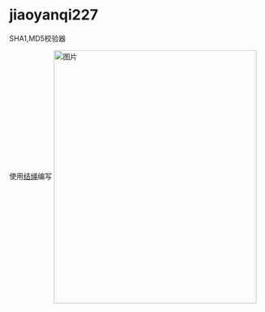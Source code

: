 # jiaoyanqi227
SHA1,MD5校验器

使用[结绳](https://www.coolapk.com/apk/250423)编写
<img src="https://i.loli.net/2020/06/26/GFLEY4UTshyVCc8.jpg" width = "400" alt="图片" height="500" align=center />
